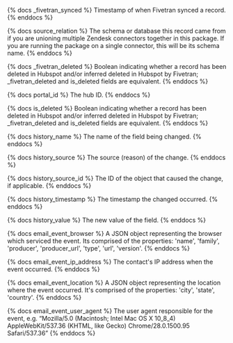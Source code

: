 {% docs _fivetran_synced %}
Timestamp of when Fivetran synced a record.
{% enddocs %}

{% docs source_relation %}
The schema or database this record came from if you are unioning multiple Zendesk connectors together in this package. If you are running the package on a single connector, this will be its schema name.
{% enddocs %}

{% docs _fivetran_deleted %}
Boolean indicating whether a record has been deleted in Hubspot and/or inferred deleted in Hubspot by Fivetran; _fivetran_deleted and is_deleted fields are equivalent. 
{% enddocs %}

{% docs portal_id %}
The hub ID.
{% enddocs %}

{% docs is_deleted %}
Boolean indicating whether a record has been deleted in Hubspot and/or inferred deleted in Hubspot by Fivetran; _fivetran_deleted and is_deleted fields are equivalent.
{% enddocs %}

{% docs history_name %}
The name of the field being changed.
{% enddocs %}

{% docs history_source %}
The source (reason) of the change.
{% enddocs %}

{% docs history_source_id %}
The ID of the object that caused the change, if applicable.
{% enddocs %}

{% docs history_timestamp %}
The timestamp the changed occurred.
{% enddocs %}

{% docs history_value %}
The new value of the field.
{% enddocs %}

{% docs email_event_browser %}
A JSON object representing the browser which serviced the event. Its comprised of the properties: 'name', 'family', 'producer', 'producer_url', 'type', 'url', 'version'.
{% enddocs %}

{% docs email_event_ip_address %}
The contact's IP address when the event occurred.
{% enddocs %}

{% docs email_event_location %}
A JSON object representing the location where the event occurred. It's comprised of the properties: 'city', 'state', 'country'.
{% enddocs %}

{% docs email_event_user_agent %}
The user agent responsible for the event, e.g. “Mozilla/5.0 (Macintosh; Intel Mac OS X 10_8_4) AppleWebKit/537.36 (KHTML, like Gecko) Chrome/28.0.1500.95 Safari/537.36”
{% enddocs %}

